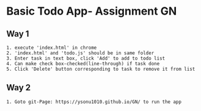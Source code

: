 # Basic Todo App- Assignment GN

## Way 1
```
1. execute 'index.html' in chrome 
2. 'index.html' and 'todo.js' should be in same folder
3. Enter task in text box, click 'Add' to add to todo list
4. Can make check box-checked(line-through) if task done
5. Click 'Delete' button corresponding to task to remove it from list
```

## Way 2
```
1. Goto git-Page: https://ysonu1010.github.io/GN/ to run the app
```
